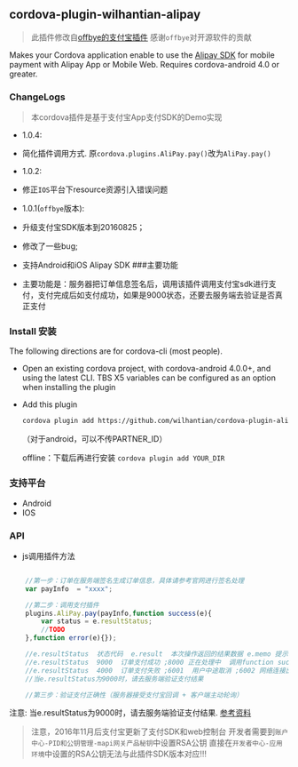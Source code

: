 ## cordova-plugin-wilhantian-alipay ##
> 此插件修改自[offbye的支付宝插件](https://github.com/offbye/cordova-plugin-alipay)
> 感谢`offbye`对开源软件的贡献

Makes your Cordova application enable to use the [Alipay SDK](https://doc.open.alipay.com/docs/doc.htm?spm=a219a.7629140.0.0.hT44dE&treeId=54&articleId=104509&docType=1)
for mobile payment with Alipay App or Mobile Web. Requires cordova-android 4.0 or greater.

### ChangeLogs
 > 本cordova插件是基于支付宝App支付SDK的Demo实现

+ 1.0.4:
 - 简化插件调用方式. 原`cordova.plugins.AliPay.pay()`改为`AliPay.pay()` 

+ 1.0.2: 
 - 修正`IOS`平台下resource资源引入错误问题

+ 1.0.1(`offbye`版本): 
 - 升级支付宝SDK版本到20160825；
 - 修改了一些bug;
 - 支持Android和iOS Alipay SDK
###主要功能

 - 主要功能是：服务器把订单信息签名后，调用该插件调用支付宝sdk进行支付，支付完成后如支付成功，如果是9000状态，还要去服务端去验证是否真正支付

### Install 安装

The following directions are for cordova-cli (most people).  

* Open an existing cordova project, with cordova-android 4.0.0+, and using the latest CLI. TBS X5  variables can be configured as an option when installing the plugin
* Add this plugin

  ```sh
  cordova plugin add https://github.com/wilhantian/cordova-plugin-alipay.git --variable PARTNER_ID=[你的商户PID可以在账户中查询]
  ```
  （对于android，可以不传PARTNER_ID）

   offline：下载后再进行安装 `cordova plugin add YOUR_DIR`

### 支持平台
- Android 
- IOS

### API

* js调用插件方法

```javascript

    //第一步：订单在服务端签名生成订单信息，具体请参考官网进行签名处理
    var payInfo  = "xxxx";

    //第二步：调用支付插件        	
    plugins.AliPay.pay(payInfo,function success(e){
        var status = e.resultStatus;
        //TODO
    },function error(e){});

    //e.resultStatus  状态代码  e.result  本次操作返回的结果数据 e.memo 提示信息
    //e.resultStatus  9000  订单支付成功 ;8000 正在处理中  调用function success
    //e.resultStatus  4000  订单支付失败 ;6001  用户中途取消 ;6002 网络连接出错  调用function error
    //当e.resultStatus为9000时，请去服务端验证支付结果

    //第三步：验证支付正确性（服务器接受支付宝回调 + 客户端主动轮询）
```
注意: 当e.resultStatus为9000时，请去服务端验证支付结果. [参考资料](https://doc.open.alipay.com/doc2/detail.htm?spm=0.0.0.0.xdvAU6&treeId=59&articleId=103665&docType=1)

> 注意，2016年11月后支付宝更新了支付SDK和web控制台
 开发者需要到`账户中心-PID和公钥管理-mapi网关产品秘钥`中设置RSA公钥
 直接在`开发者中心-应用环境`中设置的RSA公钥无法与此插件SDK版本对应!!!
